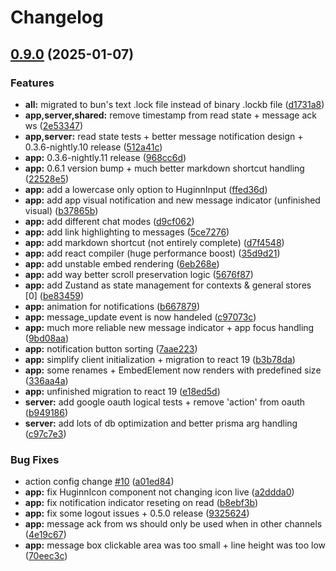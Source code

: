 # Changelog

## [0.9.0](https://github.com/WerdoxDev/Huginn/compare/app-v0.8.0...app@v0.9.0) (2025-01-07)


### Features

* **all:** migrated to bun's text .lock file instead of binary .lockb file ([d1731a8](https://github.com/WerdoxDev/Huginn/commit/d1731a8189a8de54da14975ac47ece57564938bd))
* **app,server,shared:** remove timestamp from read state + message ack ws ([2e53347](https://github.com/WerdoxDev/Huginn/commit/2e53347aadde0f28a623b9c2fac94c6ede034efe))
* **app,server:** read state tests + better message notification design + 0.3.6-nightly.10 release ([512a41c](https://github.com/WerdoxDev/Huginn/commit/512a41cb82c1a907c0000aa0ed1b0c8577a9063a))
* **app:** 0.3.6-nightly.11 release ([968cc6d](https://github.com/WerdoxDev/Huginn/commit/968cc6d5d68f32cb836e4c4fe5ef0121e7010510))
* **app:** 0.6.1 version bump + much better markdown shortcut handling ([22528e5](https://github.com/WerdoxDev/Huginn/commit/22528e552698fcc17dd02ebd9121034c19ad5dcf))
* **app:** add a lowercase only option to HuginnInput ([ffed36d](https://github.com/WerdoxDev/Huginn/commit/ffed36db25f4416b8b626a668addc10554f242bf))
* **app:** add app visual notification and new message indicator (unfinished visual) ([b37865b](https://github.com/WerdoxDev/Huginn/commit/b37865bbb2fc96a0747d8d115318ac5c50269c7e))
* **app:** add different chat modes ([d9cf062](https://github.com/WerdoxDev/Huginn/commit/d9cf062f1bf14d10a83c4296bec97a5de489cd2e))
* **app:** add link highlighting to messages ([5ce7276](https://github.com/WerdoxDev/Huginn/commit/5ce7276611f218168162a36b9c3857608ddc2114))
* **app:** add markdown shortcut (not entirely complete) ([d7f4548](https://github.com/WerdoxDev/Huginn/commit/d7f454814cbf6e9f3517ac3e6800a6deaae864db))
* **app:** add react compiler (huge performance boost) ([35d9d21](https://github.com/WerdoxDev/Huginn/commit/35d9d214f1d4780e6aa056eb3ad3d45c8451a475))
* **app:** add unstable embed rendering ([6eb268e](https://github.com/WerdoxDev/Huginn/commit/6eb268e94b339e4fed305ce676606480df8a45e9))
* **app:** add way better scroll preservation logic ([5676f87](https://github.com/WerdoxDev/Huginn/commit/5676f876f5625e47d8abd8aeed841ea6a2e66e13))
* **app:** add Zustand as state management for contexts & general stores [0] ([be83459](https://github.com/WerdoxDev/Huginn/commit/be834590cbf67e4b6167a0173684cfd0afbf7081))
* **app:** animation for notifications ([b667879](https://github.com/WerdoxDev/Huginn/commit/b6678790d539e3ec0bb4f9dd0e7d16d87cb3a9d1))
* **app:** message_update event is now handeled ([c97073c](https://github.com/WerdoxDev/Huginn/commit/c97073c20907909c2286f5ff7e1d47649df320ea))
* **app:** much more reliable new message indicator + app focus handling ([9bd08aa](https://github.com/WerdoxDev/Huginn/commit/9bd08aa0fc56937fb185a0e385d766704ef31d4c))
* **app:** notification button sorting ([7aae223](https://github.com/WerdoxDev/Huginn/commit/7aae223dab5dfe0b755af6a4fbb727281603b850))
* **app:** simplify client initialization + migration to react 19 ([b3b78da](https://github.com/WerdoxDev/Huginn/commit/b3b78daec7a2b4ea6ae7264b0777d5eea7057d36))
* **app:** some renames + EmbedElement now renders with predefined size ([336aa4a](https://github.com/WerdoxDev/Huginn/commit/336aa4a14d7ccee62ede2f78a4002f39c02415b1))
* **app:** unfinished migration to react 19 ([e18ed5d](https://github.com/WerdoxDev/Huginn/commit/e18ed5d3998ac7db48c583ee1e432d8afb8e9acb))
* **server:** add google oauth logical tests + remove 'action' from oauth ([b949186](https://github.com/WerdoxDev/Huginn/commit/b949186529dca297882fb7ece011bf92d2b83a26))
* **server:** add lots of db optimization and better prisma arg handling ([c97c7e3](https://github.com/WerdoxDev/Huginn/commit/c97c7e3970fc8db980bf760852850d9c75928484))


### Bug Fixes

* action config change [#10](https://github.com/WerdoxDev/Huginn/issues/10) ([a01ed84](https://github.com/WerdoxDev/Huginn/commit/a01ed84645f931bd09fd2351df72c089547ddd9d))
* **app:** fix HuginnIcon component not changing icon live ([a2ddda0](https://github.com/WerdoxDev/Huginn/commit/a2ddda0d49001e96da1487c0674b5a09d3d1a285))
* **app:** fix notification indicator reseting on read ([b8ebf3b](https://github.com/WerdoxDev/Huginn/commit/b8ebf3bccef44e9a11dbd84307b7152e0d6e0860))
* **app:** fix some logout issues + 0.5.0 release ([9325624](https://github.com/WerdoxDev/Huginn/commit/9325624ab591f9327147745f21fb384305e94e9e))
* **app:** message ack from ws should only be used when in other channels ([4e19c67](https://github.com/WerdoxDev/Huginn/commit/4e19c674cf2331ee1a80855789a5b208d5387164))
* **app:** message box clickable area was too small + line height was too low ([70eec3c](https://github.com/WerdoxDev/Huginn/commit/70eec3cf81839d132332a3eade11e831a43ad01b))
